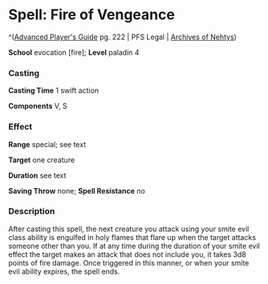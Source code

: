 # Spell: Fire of Vengeance

^([Advanced Player's Guide][ss-fire-of-vengeance] pg. 222 | PFS Legal | [Archives of Nehtys][sn-fire-of-vengeance])

**School** evocation [fire]; **Level** paladin 4

### Casting

**Casting Time** 1 swift action

**Components** V, S

### Effect

**Range** special; see text

**Target** one creature

**Duration** see text

**Saving Throw** none; **Spell Resistance** no

### Description

After casting this spell, the next creature you attack using your smite evil class ability is engulfed in holy flames that flare up when the target attacks someone other than you. If at any time during the duration of your smite evil effect the target makes an attack that does not include you, it takes 3d8 points of fire damage. Once triggered in this manner, or when your smite evil ability expires, the spell ends.

[ss-fire-of-vengeance]: http://paizo.com/pathfinderRPG/v57
[sn-fire-of-vengeance]: http://www.archivesofnethys.com/SpellDisplay.aspx?ItemName=Fire%20of%20Vengeance
